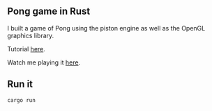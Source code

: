 ## Pong game in Rust
I built a game of Pong using the piston engine as well as the OpenGL graphics library.

Tutorial [here](https://eleftheriabatsou.hashnode.dev/tutorial-pong-game-in-rust).

Watch me playing it [here](https://x.com/BatsouElef/status/1791392429288898693).

## Run it
`cargo run`
